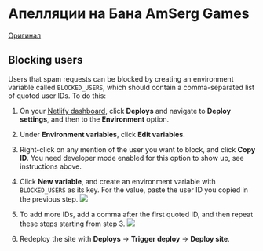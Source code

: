 # Апелляции на Бана AmSerg Games

[Оригинал](https://github.com/sylveon/discord-ban-appeals)

## Blocking users

Users that spam requests can be blocked by creating an environment variable called `BLOCKED_USERS`, which should contain a comma-separated list of quoted user IDs. To do this:

1. On your [Netlify dashboard](https://app.netlify.com), click **Deploys** and navigate to **Deploy settings**, and then to the **Environment** option.

2. Under **Environment variables**, click **Edit variables**.

3. Right-click on any mention of the user you want to block, and click **Copy ID**. You need developer mode enabled for this option to show up, see instructions above.

4. Click **New variable**, and create an environment variable with `BLOCKED_USERS` as its key. For the value, paste the user ID you copied in the previous step.
   ![](https://i.imgur.com/5hGRufC.png)

5. To add more IDs, add a comma after the first quoted ID, and then repeat these steps starting from step 3.
   ![](https://i.imgur.com/jNKgS2B.png)

6. Redeploy the site with **Deploys** -> **Trigger deploy** -> **Deploy site**.
